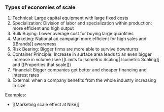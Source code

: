 ### Types of economies of scale
1. Technical: Large capital equipment with large fixed costs
2. Specialization: Division of labor and specialization within production: more efficient and high output
3. Bulk Buying: Lower average cost for buying large quantities
4. Marketing: National ad campaign more efficient for high sales and [[Brands]] awareness
5. Risk Bearing: Bigger firms are more able to survive downturns
6. Container Principle: Increase in surface area leads to an even bigger increase in volume (see [[Limits to Isometric Scaling| Isometric Scaling]] and [[Properties that scale]])
7. Financial: Bigger companies get better and cheaper financing and interest rates
8. External: when a company benefits from the whole industry increasing in size


Examples:

- [[Marketing scale effect at Nike]]